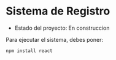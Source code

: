 <h1> Sistema de Registro</h1> 

- Estado del proyecto: En construccion

Para ejecutar el sistema, debes poner:

```npm install react```
